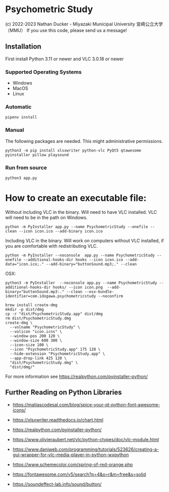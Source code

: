 # Psychometric Study

(c) 2022-2023 Nathan Ducker - Miyazaki Municipal University 宮崎公立大学（MMU）
If you use this code, please send us a message!

## Installation

First install Python 3.11 or newer and VLC 3.0.18 or newer

### Supported Operating Systems
- Windows
- MacOS
- Linux

### Automatic
```
pipenv install
```

### Manual

The following packages are needed. This might administrative permissions.

```
python3 -m pip install xlsxwriter python-vlc PyQt5 qtawesome pyinstaller pillow playsound
```


### Run from source
```
python3 app.py
```

# How to create an executable file:

Without including VLC in the binary. Will need to have VLC installed. VLC will need to be in the path on Windows.

```
python -m PyInstaller app.py --name PsychometricStudy --onefile --clean --icon icon.ico --add-binary icon.ico
```

Including VLC in the binary. Will work on computers without VLC installed, if you are comfortable with redistributing VLC.

```
python -m PyInstaller --noconsole  app.py --name PsychometricStudy --onefile --additional-hooks-dir hooks --icon icon.ico --add-data="icon.ico;." --add-binary="buttonSound.mp3;." --clean
```

OSX:

```
python3 -m PyInstaller  --noconsole app.py --name PsychometricStudy --additional-hooks-dir hooks/ --icon icon.png  --add-binary="buttonSound.mp3:." --clean --osx-bundle-identifier=com.idogawa.psychometricstudy --noconfirm

brew install create-dmg
mkdir -p dist/dmg
cp -r "dist/PsychometricStudy.app" dist/dmg
rm dist/PsychometricStudy.dmg
create-dmg \
  --volname "PsychometricStudy" \
  --volicon "icon.icns" \
  --window-pos 200 120 \
  --window-size 600 300 \
  --icon-size 100 \
  --icon "PsychometricStudy.app" 175 120 \
  --hide-extension "PsychometricStudy.app" \
  --app-drop-link 425 120 \
  "dist/PsychometricStudy.dmg" \
  "dist/dmg/"
```

For more information see https://realpython.com/pyinstaller-python/


## Further Reading on Python Libraries
- https://matiascodesal.com/blog/spice-your-qt-python-font-awesome-icons/
- https://xlsxwriter.readthedocs.io/chart.html
- https://realpython.com/pyinstaller-python/
- https://www.olivieraubert.net/vlc/python-ctypes/doc/vlc-module.html
- https://www.daniweb.com/programming/tutorials/523626/creating-a-gui-wrapper-for-vlc-media-player-in-python-wxpython
- https://www.schemecolor.com/spring-of-red-orange.php
- https://fontawesome.com/v5/search?p=4&o=r&m=free&s=solid

- https://soundeffect-lab.info/sound/button/